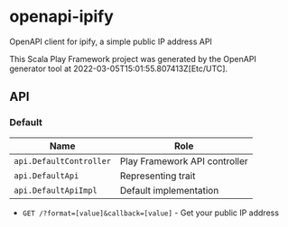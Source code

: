 # openapi-ipify

OpenAPI client for ipify, a simple public IP address API

This Scala Play Framework project was generated by the OpenAPI generator tool at 2022-03-05T15:01:55.807413Z[Etc/UTC].

## API

### Default

|Name|Role|
|----|----|
|`api.DefaultController`|Play Framework API controller|
|`api.DefaultApi`|Representing trait|
|`api.DefaultApiImpl`|Default implementation|

* `GET /?format=[value]&callback=[value]` - Get your public IP address

